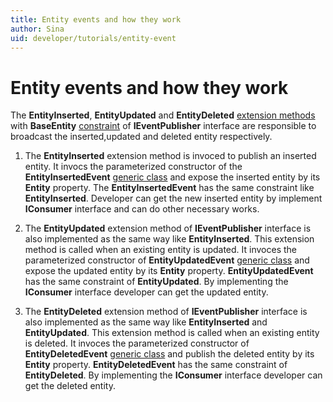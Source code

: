 ```yaml
---
title: Entity events and how they work
author: Sina
uid: developer/tutorials/entity-event
---
```

# Entity events and how they work
The **EntityInserted**, **EntityUpdated** and **EntityDeleted** [extension methods](https://docs.microsoft.com/en-us/dotnet/csharp/programming-guide/classes-and-structs/extension-meth) with **BaseEntity** [constraint](https://docs.microsoft.com/en-us/dotnet/csharp/programming-guide/generics/constraints-on-type-parameters) of **IEventPublisher** interface  are responsible to broadcast the inserted,updated and deleted entity respectively.

1. The **EntityInserted** extension method is invoced to publish an inserted entity. It invocs the parameterized constructor of the **EntityInsertedEvent** [generic class](https://docs.microsoft.com/en-us/dotnet/csharp/programming-guide/generics/generic-classes) and expose the inserted entity by its **Entity** property. The **EntityInsertedEvent** has the same constraint like **EntityInserted**. Developer can get the new inserted entity by implement **IConsumer** interface and can do other necessary works.

2. The **EntityUpdated** extension method of **IEventPublisher** interface is also implemented as the same way like **EntityInserted**. This extension method is called when an existing entity is updated. It invoces the parameterized constructor of **EntityUpdatedEvent** [generic class](https://docs.microsoft.com/en-us/dotnet/csharp/programming-guide/generics/generic-classes) and expose the updated entity by its **Entity** property. **EntityUpdatedEvent** has the same constraint of **EntityUpdated**. By implementing the **IConsumer** interface developer can get the updated entity.

3. The **EntityDeleted** extension method of **IEventPublisher** interface is also implemented as the same way like **EntityInserted** and **EntityUpdated**. This extension method is called when an existing entity is deleted. It invoces the parameterized constructor of **EntityDeletedEvent** [generic class](https://docs.microsoft.com/en-us/dotnet/csharp/programming-guide/generics/generic-classes) and publish the deleted entity by its **Entity** property. **EntityDeletedEvent** has the same constraint of **EntityDeleted**.  By implementing the **IConsumer** interface developer can get the deleted entity.

